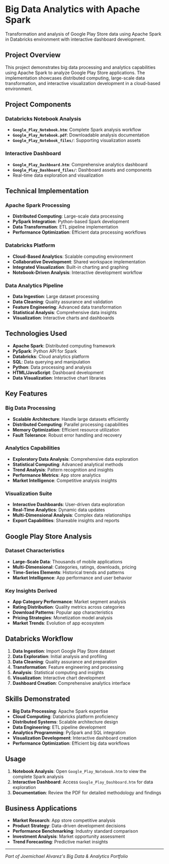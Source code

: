 # Big Data Analytics with Apache Spark

Transformation and analysis of Google Play Store data using Apache Spark in Databricks environment with interactive dashboard development.

## Project Overview

This project demonstrates big data processing and analytics capabilities using Apache Spark to analyze Google Play Store applications. The implementation showcases distributed computing, large-scale data transformation, and interactive visualization development in a cloud-based environment.

## Project Components

### Databricks Notebook Analysis
- **`Google_Play_Notebook.htm`**: Complete Spark analysis workflow
- **`Google_Play_Notebook.pdf`**: Downloadable analysis documentation
- **`Google_Play_Notebook_files/`**: Supporting visualization assets

### Interactive Dashboard
- **`Google_Play_Dashboard.htm`**: Comprehensive analytics dashboard
- **`Google_Play_Dashboard_files/`**: Dashboard assets and components
- Real-time data exploration and visualization

## Technical Implementation

### Apache Spark Processing
- **Distributed Computing**: Large-scale data processing
- **PySpark Integration**: Python-based Spark development
- **Data Transformation**: ETL pipeline implementation
- **Performance Optimization**: Efficient data processing workflows

### Databricks Platform
- **Cloud-Based Analytics**: Scalable computing environment
- **Collaborative Development**: Shared workspace implementation
- **Integrated Visualization**: Built-in charting and graphing
- **Notebook-Driven Analysis**: Interactive development workflow

### Data Analytics Pipeline
- **Data Ingestion**: Large dataset processing
- **Data Cleaning**: Quality assurance and validation
- **Feature Engineering**: Advanced data transformation
- **Statistical Analysis**: Comprehensive data insights
- **Visualization**: Interactive charts and dashboards

## Technologies Used

- **Apache Spark**: Distributed computing framework
- **PySpark**: Python API for Spark
- **Databricks**: Cloud analytics platform
- **SQL**: Data querying and manipulation
- **Python**: Data processing and analysis
- **HTML/JavaScript**: Dashboard development
- **Data Visualization**: Interactive chart libraries

## Key Features

### Big Data Processing
- **Scalable Architecture**: Handle large datasets efficiently
- **Distributed Computing**: Parallel processing capabilities
- **Memory Optimization**: Efficient resource utilization
- **Fault Tolerance**: Robust error handling and recovery

### Analytics Capabilities
- **Exploratory Data Analysis**: Comprehensive data exploration
- **Statistical Computing**: Advanced analytical methods
- **Trend Analysis**: Pattern recognition and insights
- **Performance Metrics**: App store analytics
- **Market Intelligence**: Competitive analysis insights

### Visualization Suite
- **Interactive Dashboards**: User-driven data exploration
- **Real-Time Analytics**: Dynamic data updates
- **Multi-Dimensional Analysis**: Complex data relationships
- **Export Capabilities**: Shareable insights and reports

## Google Play Store Analysis

### Dataset Characteristics
- **Large-Scale Data**: Thousands of mobile applications
- **Multi-Dimensional**: Categories, ratings, downloads, pricing
- **Time-Series Elements**: Historical trends and patterns
- **Market Intelligence**: App performance and user behavior

### Key Insights Derived
- **App Category Performance**: Market segment analysis
- **Rating Distribution**: Quality metrics across categories
- **Download Patterns**: Popular app characteristics
- **Pricing Strategies**: Monetization model analysis
- **Market Trends**: Evolution of app ecosystem

## Databricks Workflow

1. **Data Ingestion**: Import Google Play Store dataset
2. **Data Exploration**: Initial analysis and profiling
3. **Data Cleaning**: Quality assurance and preparation
4. **Transformation**: Feature engineering and processing
5. **Analysis**: Statistical computing and insights
6. **Visualization**: Interactive chart development
7. **Dashboard Creation**: Comprehensive analytics interface

## Skills Demonstrated

- **Big Data Processing**: Apache Spark expertise
- **Cloud Computing**: Databricks platform proficiency
- **Distributed Systems**: Scalable architecture design
- **Data Engineering**: ETL pipeline development
- **Analytics Programming**: PySpark and SQL integration
- **Visualization Development**: Interactive dashboard creation
- **Performance Optimization**: Efficient big data workflows

## Usage

1. **Notebook Analysis**: Open `Google_Play_Notebook.htm` to view the complete Spark analysis
2. **Interactive Dashboard**: Access `Google_Play_Dashboard.htm` for data exploration
3. **Documentation**: Review the PDF for detailed methodology and findings

## Business Applications

- **Market Research**: App store competitive analysis
- **Product Strategy**: Data-driven development decisions
- **Performance Benchmarking**: Industry standard comparison
- **Investment Analysis**: Market opportunity assessment
- **Trend Forecasting**: Predictive market insights

---
*Part of Joemichael Alvarez's Big Data & Analytics Portfolio*

